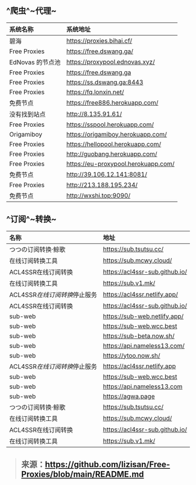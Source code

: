 ## ^爬虫^~代理~

| 系统名称         | 系统地址                            |
| :--------------- | :---------------------------------- |
| 碧海             | https://proxies.bihai.cf/          |
| Free Proxies     | https://free.dswang.ga/             |
| EdNovas 的节点池 | https://proxypool.ednovas.xyz/      |
| Free Proxies     | https://free.dswang.ga              |
| Free Proxies     | https://ss.dswang.ga:8443           |
| Free Proxies     | https://fq.lonxin.net/              |
| 免费节点         | https://free886.herokuapp.com/      |
| 没有找到站点     | http://8.135.91.61/                |
| Free Proxies     | https://sspool.herokuapp.com/       |
| Origamiboy       | https://origamiboy.herokuapp.com/   |
| Free Proxies     | https://hellopool.herokuapp.com/    |
| Free Proxies     | http://guobang.herokuapp.com/       |
| Free Proxies     | https://eu-proxypool.herokuapp.com/ |
| 免费节点         | http://39.106.12.141:8081/          |
| Free Proxies     | http://213.188.195.234/             |
| 免费节点         | http://wxshi.top:9090/              |

## ^订阅^~转换~

|名称|地址|
|:-|:-|
|つつの订阅转换·鲸歌|https://sub.tsutsu.cc/|
|在线订阅转换工具|https://sub.mcwy.cloud/|
|ACL4SSR在线订阅转换|https://acl4ssr-sub.github.io/|
|在线订阅转换工具|https://sub.v1.mk/|
|ACL4SSR*在线订阅转换*停止服务|https://acl4ssr.netlify.app/|
|ACL4SSR在线订阅转换|https://acl4ssr-sub.github.io/|
|sub-web|https://sub-web.netlify.app/|
|sub-web|https://sub-web.wcc.best|
|sub-web|https://sub-beta.now.sh/|
|sub-web|https://api.nameless13.com/|
|sub-web|https://ytoo.now.sh/|
|ACL4SSR*在线订阅转换*停止服务|https://acl4ssr.netlify.app|
|sub-web|https://sub-web.wcc.best|
|sub-web|https://api.nameless13.com|
|sub-web|https://agwa.page|
|つつの订阅转换·鲸歌|https://sub.tsutsu.cc/|
|在线订阅转换工具|https://sub.mcwy.cloud/|
|ACL4SSR在线订阅转换|https://acl4ssr-sub.github.io/|
|在线订阅转换工具|https://sub.v1.mk/|


> ## 来源：https://github.com/lizisan/Free-Proxies/blob/main/README.md
